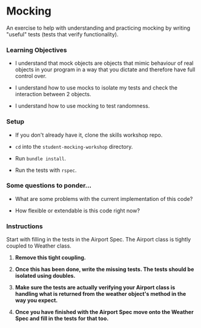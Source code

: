 # Mocking

An exercise to help with understanding and practicing mocking by writing "useful" tests (tests that verify functionality).

### Learning Objectives

* I understand that mock objects are objects that mimic behaviour of real objects in your program in a way that you dictate and therefore have full control over.

* I understand how to use mocks to isolate my tests and check the interaction between 2 objects.

* I understand how to use mocking to test randomness.

### Setup

* If you don't already have it, clone the skills workshop repo.

* `cd` into the `student-mocking-workshop` directory.

* Run `bundle install`.

* Run the tests with `rspec`.


### Some questions to ponder...

* What are some problems with the current implementation of this code?

* How flexible or extendable is this code right now?


### Instructions

Start with filling in the tests in the Airport Spec. The Airport class is tightly coupled to Weather class.

1. **Remove this tight coupling.**

2. **Once this has been done, write the missing tests. The tests should be isolated using doubles.**

3. **Make sure the tests are actually verifying your Airport class is handling what is returned from the weather object's method in the way you expect.**

4. **Once you have finished with the Airport Spec move onto the Weather Spec and fill in the tests for that too.**

